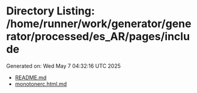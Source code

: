 # Directory Listing: /home/runner/work/generator/generator/processed/es_AR/pages/include
Generated on: Wed May  7 04:32:16 UTC 2025

- [README.md](README.md)
- [monotonerc.html.md](monotonerc.html.md)
